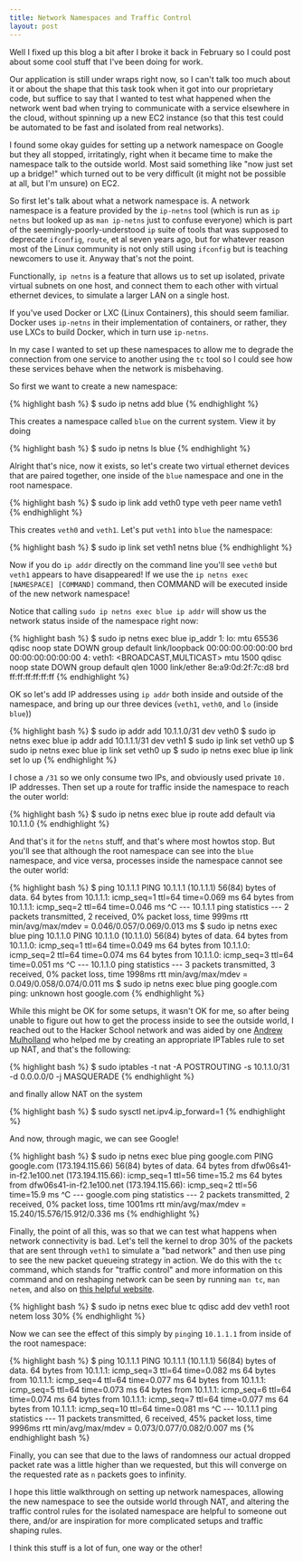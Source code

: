 ```yaml
---
title: Network Namespaces and Traffic Control
layout: post
---
```


Well I fixed up this blog a bit after I broke it back in February so I could post about some cool stuff that I've been doing for work.

Our application is still under wraps right now, so I can't talk too much about it or about the shape that this task took when it got into our proprietary code, but suffice to say that I wanted to test what happened when the network went bad when trying to communicate with a service elsewhere in the cloud, without spinning up a new EC2 instance (so that this test could be automated to be fast and isolated from real networks).

I found some okay guides for setting up a network namespace on Google but they all stopped, irritatingly, right when it became time to make the namespace talk to the outside world. Most said something like "now just set up a bridge!" which turned out to be very difficult (it might not be possible at all, but I'm unsure) on EC2.

So first let's talk about what a network namespace is. A network namespace is a feature provided by the `ip-netns` tool (which is run as `ip netns` but looked up as `man ip-netns` just to confuse everyone) which is part of the seemingly-poorly-understood `ip` suite of tools that was supposed to deprecate `ifconfig`, `route`, et al seven years ago, but for whatever reason most of the Linux community is not only still using `ifconfig` but is teaching newcomers to use it. Anyway that's not the point.

Functionally, `ip netns` is a feature that allows us to set up isolated, private virtual subnets on one host, and connect them to each other with virtual ethernet devices, to simulate a larger LAN on a single host.

If you've used Docker or LXC (Linux Containers), this should seem familiar. Docker uses `ip-netns` in their implementation of containers, or rather, they use LXCs to build Docker, which in turn use `ip-netns`.

In my case I wanted to set up these namespaces to allow me to degrade the connection from one service to another using the `tc` tool so I could see how these services behave when the network is misbehaving.

So first we want to create a new namespace:

{% highlight bash %}
$ sudo ip netns add blue
{% endhighlight %}

This creates a namespace called `blue` on the current system. View it by doing

{% highlight bash %}
$ sudo ip netns ls
blue
{% endhighlight %}

Alright that's nice, now it exists, so let's create two virtual ethernet devices that are paired together, one inside of the `blue` namespace and one in the root namespace.

{% highlight bash %}
$ sudo ip link add veth0 type veth peer name veth1
{% endhighlight %}

This creates `veth0` and `veth1`. Let's put `veth1` into `blue` the namespace:

{% highlight bash %}
$ sudo ip link set veth1 netns blue
{% endhighlight %}

Now if you do `ip addr` directly on the command line you'll see `veth0` but `veth1` appears to have disappeared! If we use the `ip netns exec [NAMESPACE] [COMMAND]` command, then COMMAND will be executed inside of the new network namespace!

Notice that calling `sudo ip netns exec blue ip addr` will show us the network status inside of the namespace right now:

{% highlight bash %}
$ sudo ip netns exec blue ip_addr
1: lo: <LOOPBACK> mtu 65536 qdisc noop state DOWN group default 
    link/loopback 00:00:00:00:00:00 brd 00:00:00:00:00:00
4: veth1: <BROADCAST,MULTICAST> mtu 1500 qdisc noop state DOWN group default qlen 1000
    link/ether 8e:a9:0d:2f:7c:d8 brd ff:ff:ff:ff:ff:ff
{% endhighlight %}

OK so let's add IP addresses using `ip addr` both inside and outside of the namespace, and bring up our three devices (`veth1`, `veth0`, and `lo` (inside `blue`))

{% highlight bash %}
$ sudo ip addr add 10.1.1.0/31 dev veth0
$ sudo ip netns exec blue ip addr add 10.1.1.1/31 dev veth1
$ sudo ip link set veth0 up
$ sudo ip netns exec blue ip link set veth0 up
$ sudo ip netns exec blue ip link set lo up
{% endhighlight %}

I chose a `/31` so we only consume two IPs, and obviously used private `10.` IP addresses. Then set up a route for traffic inside the namespace to reach the outer world:

{% highlight bash %}
$ sudo ip netns exec blue ip route add default via 10.1.1.0
{% endhighlight %}

And that's it for the `netns` stuff, and that's where most howtos stop. But you'll see that although the root namespace can see into the `blue` namespace, and vice versa, processes inside the namespace cannot see the outer world:

{% highlight bash %}
$ ping 10.1.1.1
PING 10.1.1.1 (10.1.1.1) 56(84) bytes of data.
64 bytes from 10.1.1.1: icmp_seq=1 ttl=64 time=0.069 ms
64 bytes from 10.1.1.1: icmp_seq=2 ttl=64 time=0.046 ms
^C
--- 10.1.1.1 ping statistics ---
2 packets transmitted, 2 received, 0% packet loss, time 999ms
rtt min/avg/max/mdev = 0.046/0.057/0.069/0.013 ms
$ sudo ip netns exec blue ping 10.1.1.0
PING 10.1.1.0 (10.1.1.0) 56(84) bytes of data.
64 bytes from 10.1.1.0: icmp_seq=1 ttl=64 time=0.049 ms
64 bytes from 10.1.1.0: icmp_seq=2 ttl=64 time=0.074 ms
64 bytes from 10.1.1.0: icmp_seq=3 ttl=64 time=0.051 ms
^C
--- 10.1.1.0 ping statistics ---
3 packets transmitted, 3 received, 0% packet loss, time 1998ms
rtt min/avg/max/mdev = 0.049/0.058/0.074/0.011 ms
$ sudo ip netns exec blue ping google.com
ping: unknown host google.com
{% endhighlight %}

While this might be OK for some setups, it wasn't OK for me, so after being unable to figure out how to get the process inside to see the outside world, I reached out to the Hacker School network and was aided by one [Andrew Mulholland](http://twitter.com/itwasntandy) who helped me by creating an appropriate IPTables rule to set up NAT, and that's the following:

{% highlight bash %}
$ sudo iptables -t nat -A POSTROUTING -s 10.1.1.0/31 -d 0.0.0.0/0 -j MASQUERADE
{% endhighlight %}

and finally allow NAT on the system

{% highlight bash %}
$ sudo sysctl net.ipv4.ip_forward=1
{% endhighlight %}

And now, through magic, we can see Google!

{% highlight bash %}
$ sudo ip netns exec blue ping google.com
PING google.com (173.194.115.66) 56(84) bytes of data.
64 bytes from dfw06s41-in-f2.1e100.net (173.194.115.66): icmp_seq=1 ttl=56 time=15.2 ms
64 bytes from dfw06s41-in-f2.1e100.net (173.194.115.66): icmp_seq=2 ttl=56 time=15.9 ms
^C
--- google.com ping statistics ---
2 packets transmitted, 2 received, 0% packet loss, time 1001ms
rtt min/avg/max/mdev = 15.240/15.576/15.912/0.336 ms
{% endhighlight %}


Finally, the point of all this, was so that we can test what happens when network connectivity is bad. Let's tell the kernel to drop 30% of the packets that are sent through `veth1` to simulate a "bad network" and then use ping to see the new packet queueing strategy in action. We do this with the `tc` command, which stands for "traffic control" and more information on this command and on reshaping network can be seen by running `man tc`, `man netem`, and also on [this helpful website](http://www.linuxfoundation.org/collaborate/workgroups/networking/netem).

{% highlight bash %}
$ sudo ip netns exec blue tc qdisc add dev veth1 root netem loss 30%
{% endhighlight %}

Now we can see the effect of this simply by `ping`ing `10.1.1.1` from inside of the root namespace:

{% highlight bash %}
$ ping 10.1.1.1
PING 10.1.1.1 (10.1.1.1) 56(84) bytes of data.
64 bytes from 10.1.1.1: icmp_seq=3 ttl=64 time=0.082 ms
64 bytes from 10.1.1.1: icmp_seq=4 ttl=64 time=0.077 ms
64 bytes from 10.1.1.1: icmp_seq=5 ttl=64 time=0.073 ms
64 bytes from 10.1.1.1: icmp_seq=6 ttl=64 time=0.074 ms
64 bytes from 10.1.1.1: icmp_seq=7 ttl=64 time=0.077 ms
64 bytes from 10.1.1.1: icmp_seq=10 ttl=64 time=0.081 ms
^C
--- 10.1.1.1 ping statistics ---
11 packets transmitted, 6 received, 45% packet loss, time 9996ms
rtt min/avg/max/mdev = 0.073/0.077/0.082/0.007 ms
{% endhighlight bash %}

Finally, you can see that due to the laws of randomness our actual dropped packet rate was a little higher than we requested, but this will converge on the requested rate as `n` packets goes to infinity.

I hope this little walkthrough on setting up network namespaces, allowing the new namespace to see the outside world through NAT, and altering the traffic control rules for the isolated namespace are helpful to someone out there, and/or are inspiration for more complicated setups and traffic shaping rules.

I think this stuff is a lot of fun, one way or the other!
